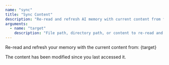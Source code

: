 ```yaml
---
name: "sync"
title: "Sync Content"
description: "Re-read and refresh AI memory with current content from files or directories"
arguments:
  - name: "target"
    description: "File path, directory path, or content to re-read and sync"
---
```


Re-read and refresh your memory with the current content from: {target}

The content has been modified since you last accessed it.
